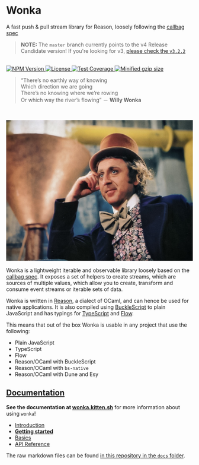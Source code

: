 # Wonka

A fast push & pull stream library for Reason, loosely following the [callbag spec](https://github.com/callbag/callbag)

> **NOTE:** The `master` branch currently points to the v4 Release Candidate version!
> If you're looking for v3, [please check the `v3.2.2`](https://github.com/kitten/wonka/tree/v3.2.2)

<br>
<a href="https://npmjs.com/package/wonka">
  <img alt="NPM Version" src="https://img.shields.io/npm/v/wonka.svg" />
</a>
<a href="https://npmjs.com/package/wonka">
  <img alt="License" src="https://img.shields.io/npm/l/wonka.svg" />
</a>
<a href="https://codecov.io/gh/kitten/wonka">
  <img alt="Test Coverage" src="https://codecov.io/gh/kitten/wonka/branch/master/graph/badge.svg" />
</a>
<a href="https://bundlephobia.com/result?p=wonka">
  <img alt="Minified gzip size" src="https://img.shields.io/bundlephobia/minzip/wonka.svg?label=gzip%20size" />
</a>
<br>

> “There’s no earthly way of knowing<br>
> Which direction we are going<br>
> There’s no knowing where we’re rowing<br>
> Or which way the river’s flowing” － **Willy Wonka**

<br>

![Wonka](/docs/wonka.jpg?raw=true)

Wonka is a lightweight iterable and observable library loosely based on
the [callbag spec](https://github.com/callbag/callbag). It exposes a set of helpers to create streams,
which are sources of multiple values, which allow you to create, transform
and consume event streams or iterable sets of data.

Wonka is written in [Reason](https://reasonml.github.io/), a dialect of OCaml, and can hence be used
for native applications. It is also compiled using [BuckleScript](https://bucklescript.github.io) to plain
JavaScript and has typings for [TypeScript](https://www.typescriptlang.org/) and [Flow](https://flow.org/).

This means that out of the box Wonka is usable in any project that use the following:

- Plain JavaScript
- TypeScript
- Flow
- Reason/OCaml with BuckleScript
- Reason/OCaml with `bs-native`
- Reason/OCaml with Dune and Esy

## [Documentation](https://wonka.kitten.sh/)

**See the documentation at [wonka.kitten.sh](https://wonka.kitten.sh)** for more information about using `wonka`!

- [Introduction](https://wonka.kitten.sh/)
- [**Getting started**](https://wonka.kitten.sh/getting-started)
- [Basics](https://wonka.kitten.sh/basics/)
- [API Reference](https://wonka.kitten.sh/api/)

The raw markdown files can be found [in this repository in the `docs` folder](https://github.com/kitten/wonka/tree/master/docs).
